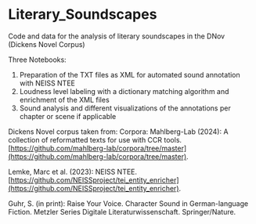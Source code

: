 # Literary_Soundscapes
Code and data for the analysis of literary soundscapes in the DNov (Dickens Novel Corpus)

Three Notebooks:
1) Preparation of the TXT files as XML for automated sound annotation with NEISS NTEE
2) Loudness level labeling with a dictionary matching algorithm and enrichment of the XML files
3) Sound analysis and different visualizations of the annotations per chapter or scene if applicable


Dickens Novel corpus taken from: Corpora: Mahlberg-Lab (2024): A collection of reformatted texts for use with CCR tools. [https://github.com/mahlberg-lab/corpora/tree/master](https://github.com/mahlberg-lab/corpora/tree/master).


Lemke, Marc et al. (2023): NEISS NTEE. [https://github.com/NEISSproject/tei_entity_enricher](https://github.com/NEISSproject/tei_entity_enricher). 

Guhr, S. (in print): Raise Your Voice. Character Sound in German-language Fiction. Metzler Series Digitale Literaturwissenschaft. Springer/Nature. 
